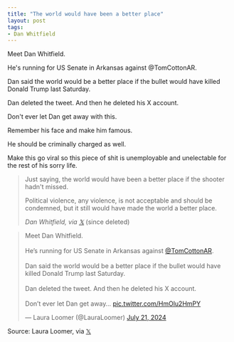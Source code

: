 ```yaml
---
title: "The world would have been a better place"
layout: post
tags:
- Dan Whitfield
---
```


Meet Dan Whitfield.

He's running for US Senate in Arkansas against @TomCottonAR.

Dan said the world would be a better place if the bullet would have killed Donald Trump last Saturday.

Dan deleted the tweet. And then he deleted his X account.

Don't ever let Dan get away with this.

Remember his face and make him famous.

He should be criminally charged as well.

Make this go viral so this piece of shit is unemployable and unelectable for the rest of his sorry life.

> Just saying, the world would have been a better place if the shooter hadn't missed.
>
> Political violence, any violence, is not acceptable and should be condemned, but it still would have made the world a better place.
>
> <cite>Dan Whitfield, via [𝕏](https://x.com)</cite> (since deleted)

<blockquote class="twitter-tweet"><p lang="en" dir="ltr">Meet Dan Whitfield. <br /><br />He’s running for US Senate in Arkansas against <a href="https://twitter.com/TomCottonAR?ref_src=twsrc%5Etfw">@TomCottonAR</a>.<br /><br />Dan said the world would be a better place if the bullet would have killed Donald Trump last Saturday. <br /><br />Dan deleted the tweet. And then he deleted his X account. <br /><br />Don’t ever let Dan get away… <a href="https://t.co/HmOlu2HmPY">pic.twitter.com/HmOlu2HmPY</a></p>&mdash; Laura Loomer (@LauraLoomer) <a href="https://twitter.com/LauraLoomer/status/1814857278731833472?ref_src=twsrc%5Etfw">July 21, 2024</a></blockquote> <script async src="https://platform.twitter.com/widgets.js" charset="utf-8"></script>

Source: Laura Loomer, via [𝕏](https://x.com)

